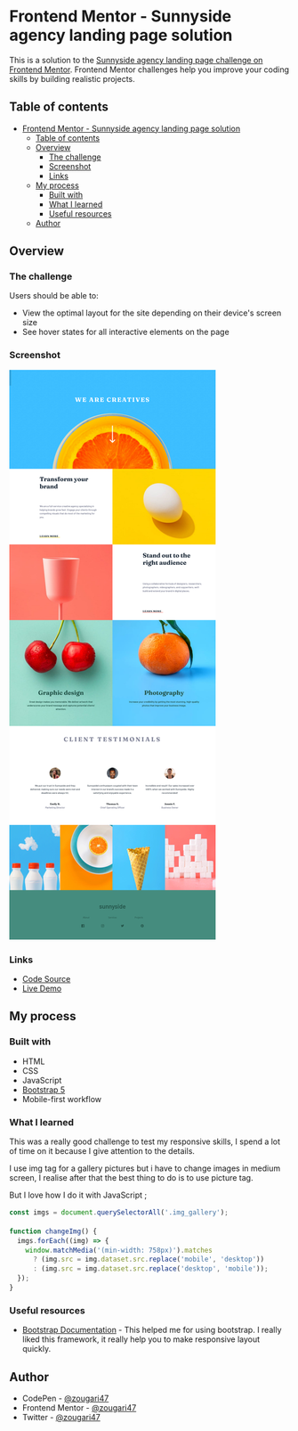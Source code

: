 # Frontend Mentor - Sunnyside agency landing page solution

This is a solution to the [Sunnyside agency landing page challenge on Frontend Mentor](https://www.frontendmentor.io/challenges/sunnyside-agency-landing-page-7yVs3B6ef). Frontend Mentor challenges help you improve your coding skills by building realistic projects.

## Table of contents

- [Frontend Mentor - Sunnyside agency landing page solution](#frontend-mentor---sunnyside-agency-landing-page-solution)
  - [Table of contents](#table-of-contents)
  - [Overview](#overview)
    - [The challenge](#the-challenge)
    - [Screenshot](#screenshot)
    - [Links](#links)
  - [My process](#my-process)
    - [Built with](#built-with)
    - [What I learned](#what-i-learned)
    - [Useful resources](#useful-resources)
  - [Author](#author)

## Overview

### The challenge

Users should be able to:

- View the optimal layout for the site depending on their device's screen size
- See hover states for all interactive elements on the page

### Screenshot

![](./images/screenshot.png)

### Links

- [Code Source](https://github.com/zougari47/sunnyside-agency-landing-page)
- [Live Demo](https://zougari47.github.io/sunnyside-agency-landing-page/)

## My process

### Built with

- HTML
- CSS
- JavaScript
- [Bootstrap 5](https://getbootstrap.com/)
- Mobile-first workflow

### What I learned

This was a really good challenge to test my responsive skills, I spend a lot of time on it because I give attention to the details.

I use img tag for a gallery pictures but i have to change images in medium screen, I realise after that the best thing to do is to use picture tag.

But I love how I do it with JavaScript ;

```js
const imgs = document.querySelectorAll('.img_gallery');

function changeImg() {
  imgs.forEach((img) => {
    window.matchMedia('(min-width: 758px)').matches
      ? (img.src = img.dataset.src.replace('mobile', 'desktop'))
      : (img.src = img.dataset.src.replace('desktop', 'mobile'));
  });
}
```

### Useful resources

- [Bootstrap Documentation](https://getbootstrap.com/docs/5.1/getting-started/introduction/) - This helped me for using bootstrap. I really liked this framework, it really help you to make responsive layout quickly.

## Author

- CodePen - [@zougari47](https://codepen.io/zougari47)
- Frontend Mentor - [@zougari47](https://www.frontendmentor.io/profile/zougari47)
- Twitter - [@zougari47](https://www.twitter.com/zougari47)
